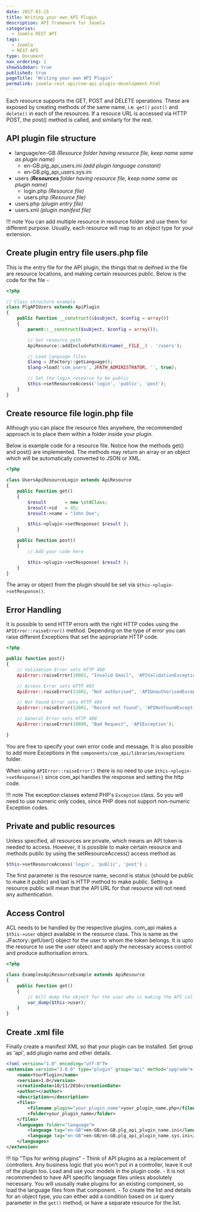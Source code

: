 ```yaml
---
date: 2017-01-15
title: Writing your own API Plugin
description: API framework for Joomla
categories:
  - Joomla REST API
tags:
  - Joomla
  - REST API
type: Document
nav_ordering: 2
showSidebar: true
published: true
pageTitle: "Writing your own API Plugin"
permalink: joomla-rest-api/com-api-plugin-development.html
---
```


Each resource supports the GET, POST and DELETE operations. These are exposed by creating methods of the same name, i.e. `get()` `post()` and `delete()` in each of the resources. If a resouce URL is accessed via HTTP POST, the post() method is called, and similarly for the rest.

## API plugin file structure
* language/en-GB *(Resource folder having resource file, keep name same as plugin name)*
	- en-GB.plg_api_users.ini *(add plugin language constant)*
	- en-GB.plg_api_users.sys.ini
* users *(**Resources** folder having resource file, keep name same as plugin name)*
	- login.php *(Resource file)*
	- users.php *(Resource file)*
* users.php *(plugin entry file)*
* users.xml *(plugin manifest file)*

!!! note
    You can add multiple resource in resource folder and use them for different purpose. Usually, each resource will map to an object type for your extension.

## Create plugin entry file users.php file
This is the entry file for the API plugin, the things that re deifned in the file are resource locations, and making certain resources public. Below is the code for the file -

```php
<?php

// Class structure example
class PlgAPIUsers extends ApiPlugin
{
	public function __construct(&$subject, $config = array())
	{
		parent::__construct($subject, $config = array());

		// Set resource path
		ApiResource::addIncludePath(dirname(__FILE__) . '/users');

		// Load language files
		$lang = JFactory::getLanguage();
		$lang->load('com_users', JPATH_ADMINISTRATOR, '', true);

		// Set the login resource to be public
		$this->setResourceAccess('login', 'public', 'post');
	}
}
```

## Create resource file login.php file
Although you can place the resource files anywhere, the recommended approach is to place them within a folder inside your plugin.

Below is example code for a resource file. Notice how the methods get() and post() are implemented. The methods may return an array or an object which will be automatically converted to JSON or XML.

```php
<?php

class UsersApiResourceLogin extends ApiResource
{
	public function get()
	{
        $result       = new \stdClass;
        $result->id   = 45;
        $result->name = "John Doe";

		$this->plugin->setResponse( $result );
	}

	public function post()
	{
		// Add your code here

		$this->plugin->setResponse( $result );
	}
}
```

The array or object from the plugin should be set via `$this->plugin->setResponse()`.

## Error Handling
It is possible to send HTTP errors with the right HTTP codes using the `APIError::raiseError()` method. Depending on the type of error you can raise different Exceptions that set the appropriate HTTP code.

```php
<?php

public function post()
{
	// Validation Error sets HTTP 400
	ApiError::raiseError(10001, "Invalid Email", 'APIValidationException');

	// Access Error sets HTTP 403
	ApiError::raiseError(11001, "Not authorised", 'APIUnauthorisedException');

	// Not Found Error sets HTTP 404
	ApiError::raiseError(12001, "Record not found", 'APINotFoundException');

	// General Error sets HTTP 400
	ApiError::raiseError(10000, "Bad Request", 'APIException');

}
```

You are free to specify your own error code and message. It is also possible to add more Exceptions in the `components/com_api/libraries/exceptions` folder.

When using `APIError::raiseError()` there is no need to use `$this->plugin->setResponse()` since com_api handles the response and setting the http code.

!!! note
    The exception classes extend PHP's `Exception` class. So you will need to use numeric only codes, since PHP does not support non-numeric Exception codes.


## Private and public resources

Unless specified, all resources are private, which means an API token is needed to access. However, it is possible to make certain resource and methods public by using the setResourceAccess() access method as

```php
$this->setResourceAccess('login', 'public', 'post') ;
```

The first parameter is the resource name, second is status (should be public to make it public) and last is HTTP method to make public. Setting a resource public will mean that the API URL for that resource will not need any authentication.

## Access Control
ACL needs to be handled by the respective plugins. com_api makes a `$this->user` object available in the resource class. This is same as the JFactory::getUser() object for the user to whom the token belongs. It is upto the resource to use the user object and apply the necessary access control and produce authorisation errors.

```php
<?php

class ExamplesApiResourceExample extends ApiResource
{
	public function get()
	{
		// Will dump the object for the user who is making the API call
		var_dump($this->user);
	}
}
```

## Create .xml file
Finally create a manifest XML so that your plugin can be installed. Set group as 'api', add plugin name and other details.

```xml
<?xml version="1.0" encoding="utf-8"?>
<extension version="3.0.0" type="plugin" group="api" method="upgrade">
    <name>YourPlugin</name>
    <version>1.0</version>
    <creationDate>10/11/2016</creationDate>
    <author></author>
    <description></description>
    <files>
        <filename plugin="your_plugin_name">your_plugin_name.php</filename>
        <folder>your_plugin_name</folder>
    </files>
    <languages folder="language">
		<language tag="en-GB">en-GB/en-GB.plg_api_plugin_name.ini</language>
		<language tag="en-GB">en-GB/en-GB.plg_api_plugin_name.sys.ini</language>
	</languages>
</extension>
```

!!! tip "Tips for writing plugins"
    - Think of API plugins as a replacement of controllers. Any business logic that you won't put in a controller, leave it out of the plugin too. Load and use your models in the plugin code.
    - It is not recommended to have API specific language files unless absolutely necessary. You will ususally make plugins for an existing component, so load the language files from that component.
    - To create the list and details for an object type, you can either add a condition based on `id` query parameter in the `get()` method, or have a separate resource for the list.
